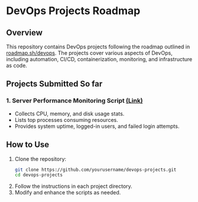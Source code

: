 # DevOps Projects Roadmap 

## Overview
This repository contains DevOps projects following the roadmap outlined in [roadmap.sh/devops](https://roadmap.sh/devops). The projects cover various aspects of DevOps, including automation, CI/CD, containerization, monitoring, and infrastructure as code.

## Projects Submitted So far 

### 1. **Server Performance Monitoring Script** [(Link)]([https://roadmap.sh/projects/server-stats)
- Collects CPU, memory, and disk usage stats.
- Lists top processes consuming resources.
- Provides system uptime, logged-in users, and failed login attempts.


## How to Use
1. Clone the repository:
   ```bash
   git clone https://github.com/yourusername/devops-projects.git
   cd devops-projects
   ```
2. Follow the instructions in each project directory.
3. Modify and enhance the scripts as needed.


